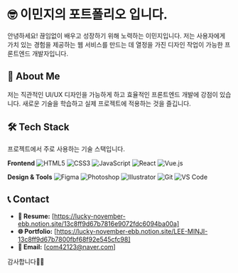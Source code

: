 # 🤓 이민지의 포트폴리오 입니다.

안녕하세요! 끊임없이 배우고 성장하기 위해 노력하는 이민지입니다.
저는 사용자에게 가치 있는 경험을 제공하는 웹 서비스를 만드는 데 열정을 가진 디자인 작업이 가능한 프론트엔드 개발자입니다.

## 🌟 About Me

저는 직관적인 UI/UX 디자인을 가능하게 하고 효율적인 프론트엔드 개발에 강점이 있습니다.
새로운 기술을 학습하고 실제 프로젝트에 적용하는 것을 즐깁니다.

## 🛠️ Tech Stack

프로젝트에서 주로 사용하는 기술 스택입니다. 

**Frontend**
![HTML5](https://img.shields.io/badge/HTML5-E34F26?style=flat-square&logo=html5&logoColor=white)
![CSS3](https://img.shields.io/badge/CSS3-1572B6?style=flat-square&logo=css3&logoColor=white)
![JavaScript](https://img.shields.io/badge/JavaScript-F7DF1E?style=flat-square&logo=javascript&logoColor=black)
![React](https://img.shields.io/badge/React-61DAFB?style=flat-square&logo=react&logoColor=black)
![Vue.js](https://img.shields.io/badge/Vue.js-4FC08D?style=flat-square&logo=vuedotjs&logoColor=white)

**Design & Tools**
![Figma](https://img.shields.io/badge/Figma-F24E1E?style=flat-square&logo=figma&logoColor=white)
![Photoshop](https://img.shields.io/badge/Photoshop-31A8FF?style=flat-square&logo=adobephotoshop&logoColor=white)
![Illustrator](https://img.shields.io/badge/Illustrator-FF9A00?style=flat-square&logo=adobeillustrator&logoColor=white)
![Git](https://img.shields.io/badge/Git-F05032?style=flat-square&logo=git&logoColor=white)
![VS Code](https://img.shields.io/badge/VS%20Code-007ACC?style=flat-square&logo=visualstudiocode&logoColor=white)

## 📞 Contact

- **📄 Resume:** [https://lucky-november-ebb.notion.site/13c8ff9d67b7816e9072fdc6094ba00a]
- **🌐 Portfolio:** [https://lucky-november-ebb.notion.site/LEE-MINJI-13c8ff9d67b7800fbf68f92e545cfc98]
- **📧 Email:** [com42123@naver.com]

감사합니다🙇‍♀️
